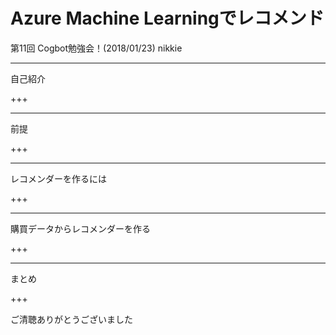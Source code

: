 # Azure Machine Learningでレコメンド
第11回 Cogbot勉強会！(2018/01/23)
nikkie

---

自己紹介

+++

---

前提

+++

---

レコメンダーを作るには

+++

---

購買データからレコメンダーを作る

+++

---

まとめ

+++

ご清聴ありがとうございました
